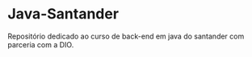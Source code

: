 # Java-Santander

Repositório dedicado ao curso de back-end em java do santander com parceria com a DIO.
